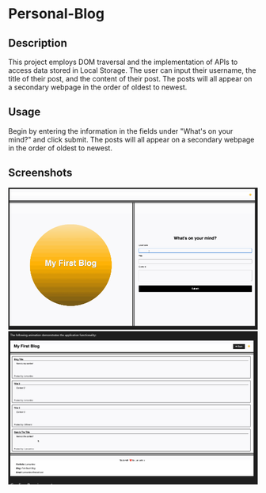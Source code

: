 # Personal-Blog
## Description

This project employs DOM traversal and the implementation of APIs to access data stored in Local Storage. The user can input their username, the title of their post, and the content of their post. The posts will all appear on a secondary webpage in the order of oldest to newest.

## Usage

Begin by entering the information in the fields under "What's on your mind?" and click submit. The posts will all appear on a secondary webpage in the order of oldest to newest.


## Screenshots

![landing page](<my first blog landing page.PNG>)
![blog page](<my-first blog 2nd page.PNG>)